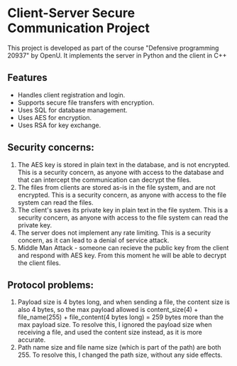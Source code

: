 # Client-Server Secure Communication Project

This project is developed as part of the course "Defensive programming 20937" by OpenU.
It implements the server in Python and the client in C++

## Features
- Handles client registration and login.
- Supports secure file transfers with encryption.
- Uses SQL for database management.
- Uses AES for encryption.
- Uses RSA for key exchange.

## Security concerns:
1. The AES key is stored in plain text in the database, and is not encrypted.
    This is a security concern, as anyone with access to the database and that can intercept the communication can decrypt the files.
2. The files from clients are stored as-is in the file system, and are not encrypted.
    This is a security concern, as anyone with access to the file system can read the files.
3. The client's saves its private key in plain text in the file system.
    This is a security concern, as anyone with access to the file system can read the private key.
4. The server does not implement any rate limiting.
    This is a security concern, as it can lead to a denial of service attack.
5. Middle Man Attack - someone can recieve the public key from the client and respond with AES key.
    From this moment he will be able to decrypt the client files.

## Protocol problems:
1. Payload size is 4 bytes long, and when sending a file, the content size is also 4 bytes, 
    so the max payload allowed is content_size(4) + file_name(255) + file_content(4 bytes long) = 259 bytes more than the max payload size.
    To resolve this, I ignored the payload size when receiving a file, and used the content size instead, as it is more accurate.
2. Path name size and file name size (which is part of the path) are both 255.
    To resolve this, I changed the path size, without any side effects.